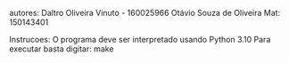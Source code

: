 autores:
	Daltro Oliveira Vinuto - 160025966
	Otávio Souza de Oliveira Mat: 150143401

Instrucoes:
	O programa deve ser interpretado usando Python 3.10
	Para executar basta digitar: make

